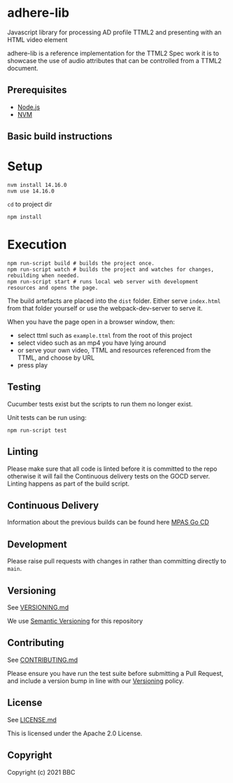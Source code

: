 # adhere-lib
Javascript library for processing AD profile TTML2 and presenting with an HTML video element

adhere-lib is a reference implementation for the TTML2 Spec work it is to showcase
the use of audio attributes that can be controlled from a TTML2 document.

## Prerequisites
- [Node.js](https://nodejs.org/en/)
- [NVM](https://github.com/creationix/nvm)

## Basic build instructions

# Setup

```Shell
nvm install 14.16.0
nvm use 14.16.0
```
`cd` to project dir

```Shell
npm install
```

# Execution

```
npm run-script build # builds the project once.
npm run-script watch # builds the project and watches for changes, rebuilding when needed.
npm run-script start # runs local web server with development resources and opens the page.
```

The build artefacts are placed into the `dist` folder. Either serve `index.html`
from that folder yourself or use the webpack-dev-server to serve it.

When you have the page open in a browser window, then:
* select ttml such as `example.ttml` from the root of this project
* select video such as an mp4 you have lying around
* or serve your own video, TTML and resources referenced from the TTML, and choose by URL
* press play

## Testing

Cucumber tests exist but the scripts to run them no longer exist.

Unit tests can be run using:
```
npm run-script test
```

## Linting

Please make sure that all code is linted before it is committed to the repo 
otherwise it will fail the Continuous delivery tests on the GOCD server. 
Linting happens as part of the build script.

## Continuous Delivery

Information about the previous builds can be found here 
[MPAS Go CD](https://gocd.pas.tools.bbc.co.uk/go/tab/pipeline/history/adhere-build)

## Development

Please raise pull requests with changes in rather than committing directly to `main`.

## Versioning

See [VERSIONING.md](VERSIONING.md)

We use [Semantic Versioning](https://semver.org/) for this repository

## Contributing

See [CONTRIBUTING.md](CONTRIBUTING.md)

Please ensure you have run the test suite before submitting a Pull Request, and include a version bump in line with our [Versioning](#versioning) policy.

## License

See [LICENSE.md](LICENSE.md)

This is licensed under the Apache 2.0 License.

## Copyright

Copyright (c) 2021 BBC
